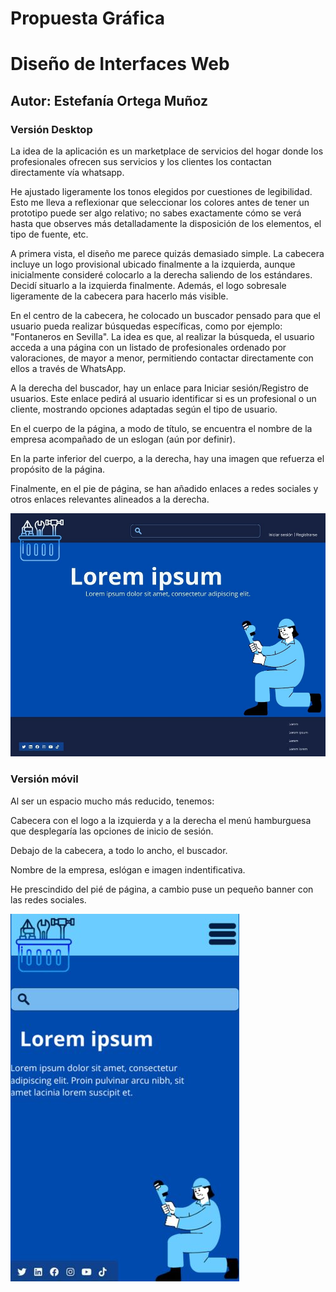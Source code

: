 # Propuesta Gráfica

# Diseño de Interfaces Web

## Autor: Estefanía Ortega Muñoz

### Versión Desktop

La idea de la aplicación es un marketplace de servicios del hogar donde los profesionales ofrecen sus servicios y los clientes los contactan directamente vía whatsapp.

He ajustado ligeramente los tonos elegidos por cuestiones de legibilidad. Esto me lleva a reflexionar que seleccionar los colores antes de tener un prototipo puede ser algo relativo; no sabes exactamente cómo se verá hasta que observes más detalladamente la disposición de los elementos, el tipo de fuente, etc.

A primera vista, el diseño me parece quizás demasiado simple. La cabecera incluye un logo provisional ubicado finalmente a la izquierda, aunque inicialmente consideré colocarlo a la derecha saliendo de los estándares. Decidí situarlo a la izquierda finalmente.
Además, el logo sobresale ligeramente de la cabecera para hacerlo más visible.

En el centro de la cabecera, he colocado un buscador pensado para que el usuario pueda realizar búsquedas específicas, como por ejemplo: "Fontaneros en Sevilla". La idea es que, al realizar la búsqueda, el usuario acceda a una página con un listado de profesionales ordenado por valoraciones, de mayor a menor, permitiendo contactar directamente con ellos a través de WhatsApp.

A la derecha del buscador, hay un enlace para Iniciar sesión/Registro de usuarios. Este enlace pedirá al usuario identificar si es un profesional o un cliente, mostrando opciones adaptadas según el tipo de usuario.

En el cuerpo de la página, a modo de título, se encuentra el nombre de la empresa acompañado de un eslogan (aún por definir).

En la parte inferior del cuerpo, a la derecha, hay una imagen que refuerza el propósito de la página.

Finalmente, en el pie de página, se han añadido enlaces a redes sociales y otros enlaces relevantes alineados a la derecha.

![Versión desktop](../propuestaGrafica_EOrtega/desktop.jpg)

### Versión móvil

Al ser un espacio mucho más reducido, tenemos:

Cabecera con el logo a la izquierda y a la derecha el menú hamburguesa que desplegaría las opciones de inicio de sesión.

Debajo de la cabecera, a todo lo ancho, el buscador.

Nombre de la empresa, eslógan e imagen indentificativa.

He prescindido del pié de página, a cambio puse un pequeño banner con las redes sociales.

![Versión móvil](../propuestaGrafica_EOrtega/movil.jpg)
